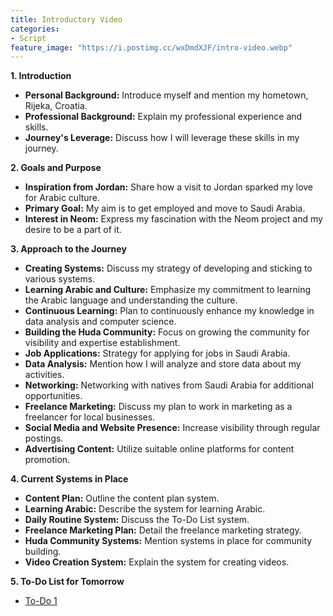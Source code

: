 ```yaml
---
title: Introductory Video
categories:
- Script
feature_image: "https://i.postimg.cc/wxDmdXJF/intro-video.webp"
---
```

**1. Introduction**

-   **Personal Background:** Introduce myself and mention my hometown, Rijeka, Croatia.
-   **Professional Background:** Explain my professional experience and skills.
-   **Journey's Leverage:** Discuss how I will leverage these skills in my journey.

**2. Goals and Purpose**

-   **Inspiration from Jordan:** Share how a visit to Jordan sparked my love for Arabic culture.
-   **Primary Goal:** My aim is to get employed and move to Saudi Arabia.
-   **Interest in Neom:** Express my fascination with the Neom project and my desire to be a part of it.

**3. Approach to the Journey**

-   **Creating Systems:** Discuss my strategy of developing and sticking to various systems.
-   **Learning Arabic and Culture:** Emphasize my commitment to learning the Arabic language and understanding the culture.
-   **Continuous Learning:** Plan to continuously enhance my knowledge in data analysis and computer science.
-   **Building the Huda Community:** Focus on growing the community for visibility and expertise establishment.
-   **Job Applications:** Strategy for applying for jobs in Saudi Arabia.
-   **Data Analysis:** Mention how I will analyze and store data about my activities.
-   **Networking:** Networking with natives from Saudi Arabia for additional opportunities.
-   **Freelance Marketing:** Discuss my plan to work in marketing as a freelancer for local businesses.
-   **Social Media and Website Presence:** Increase visibility through regular postings.
-   **Advertising Content:** Utilize suitable online platforms for content promotion.

**4. Current Systems in Place**

-   **Content Plan:** Outline the content plan system.
-   **Learning Arabic:** Describe the system for learning Arabic.
-   **Daily Routine System:** Discuss the To-Do List system.
-   **Freelance Marketing Plan:** Detail the freelance marketing strategy.
-   **Huda Community Systems:** Mention systems in place for community building.
-   **Video Creation System:** Explain the system for creating videos.

**5. To-Do List for Tomorrow**

-   [To-Do 1](https://haloeddepth.github.io/to-do/2024/01/28/to_do1/)
